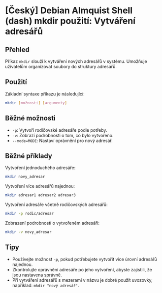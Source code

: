 # [Český] Debian Almquist Shell (dash) mkdir použití: Vytváření adresářů

## Přehled
Příkaz `mkdir` slouží k vytváření nových adresářů v systému. Umožňuje uživatelům organizovat soubory do struktury adresářů.

## Použití
Základní syntaxe příkazu je následující:

```bash
mkdir [možnosti] [argumenty]
```

## Běžné možnosti
- `-p`: Vytvoří rodičovské adresáře podle potřeby.
- `-v`: Zobrazí podrobnosti o tom, co bylo vytvořeno.
- `--mode=MODE`: Nastaví oprávnění pro nový adresář.

## Běžné příklady
Vytvoření jednoduchého adresáře:

```bash
mkdir novy_adresar
```

Vytvoření více adresářů najednou:

```bash
mkdir adresar1 adresar2 adresar3
```

Vytvoření adresáře včetně rodičovských adresářů:

```bash
mkdir -p rodic/adresar
```

Zobrazení podrobností o vytvořeném adresáři:

```bash
mkdir -v novy_adresar
```

## Tipy
- Používejte možnost `-p`, pokud potřebujete vytvořit více úrovní adresářů najednou.
- Zkontrolujte oprávnění adresáře po jeho vytvoření, abyste zajistili, že jsou nastavena správně.
- Při vytváření adresářů s mezerami v názvu je dobré použít uvozovky, například: `mkdir "nový adresář"`.